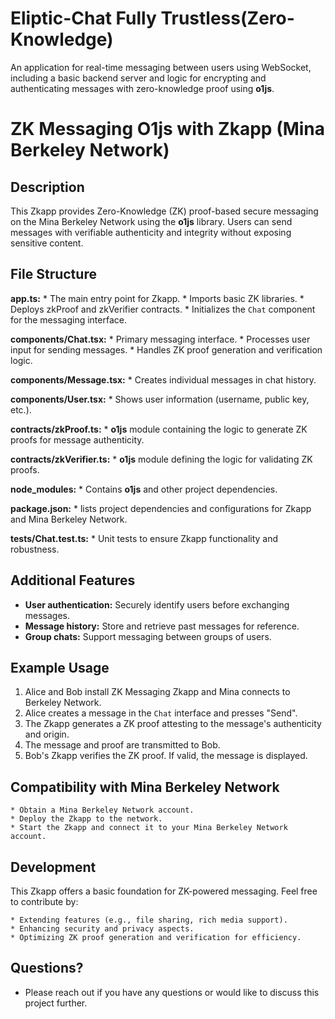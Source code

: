 # Eliptic-Chat Fully Trustless(Zero-Knowledge)
 An application for real-time messaging between users using WebSocket, including a basic backend server and logic for encrypting and authenticating messages with zero-knowledge proof using **o1js**.

# ZK Messaging O1js with Zkapp (Mina Berkeley Network)

## Description

This Zkapp provides Zero-Knowledge (ZK) proof-based secure messaging on the Mina Berkeley Network using the **o1js** library. Users can send messages with verifiable authenticity and integrity without exposing sensitive content.

## File Structure

**app.ts:**
    * The main entry point for Zkapp.
    * Imports basic ZK libraries.
    * Deploys zkProof and zkVerifier contracts.
    * Initializes the `Chat` component for the messaging interface.

**components/Chat.tsx:**
    * Primary messaging interface.
    * Processes user input for sending messages.
    * Handles ZK proof generation and verification logic.

**components/Message.tsx:**
    * Creates individual messages in chat history.

**components/User.tsx:**
    * Shows user information (username, public key, etc.).

**contracts/zkProof.ts:**
    * **o1js** module containing the logic to generate ZK proofs for message authenticity.

**contracts/zkVerifier.ts:**
    * **o1js** module defining the logic for validating ZK proofs.

**node_modules:**
    * Contains **o1js** and other project dependencies.

**package.json:**
    * lists project dependencies and configurations for Zkapp and Mina Berkeley Network.

**tests/Chat.test.ts:**
    * Unit tests to ensure Zkapp functionality and robustness.

## Additional Features

* **User authentication:** Securely identify users before exchanging messages.
* **Message history:** Store and retrieve past messages for reference.
* **Group chats:** Support messaging between groups of users.

## Example Usage

1. Alice and Bob install ZK Messaging Zkapp and Mina connects to Berkeley Network.
2. Alice creates a message in the `Chat` interface and presses "Send".
3. The Zkapp generates a ZK proof attesting to the message's authenticity and origin.
4. The message and proof are transmitted to Bob.
5. Bob's Zkapp verifies the ZK proof. If valid, the message is displayed.

## Compatibility with Mina Berkeley Network

    * Obtain a Mina Berkeley Network account.
    * Deploy the Zkapp to the network.
    * Start the Zkapp and connect it to your Mina Berkeley Network account.
 
## Development

This Zkapp offers a basic foundation for ZK-powered messaging. Feel free to contribute by:

    * Extending features (e.g., file sharing, rich media support).
    * Enhancing security and privacy aspects.
    * Optimizing ZK proof generation and verification for efficiency.

## Questions?

* Please reach out if you have any questions or would like to discuss this project further.
